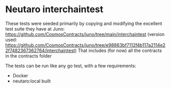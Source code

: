 # Neutaro interchaintest

These tests were seeded primarily by copying and modifying the excellent test suite they have at Juno: https://github.com/CosmosContracts/juno/tree/main/interchaintest (version used: https://github.com/CosmosContracts/juno/tree/e98863bf7112f4b117a2114e22f7482367362764/interchaintest)
That includes (for now) all the contracts in the contracts folder

The tests can be run like any go test, with a few requirements:
* Docker
* neutaro:local built

